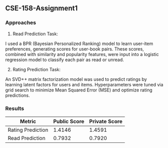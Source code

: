 ## CSE-158-Assignment1

### Approaches
1. Read Prediction Task:

I used a BPR (Bayesian Personalized Ranking) model to learn user-item preferences, generating scores for user-book pairs. These scores, combined with similarity and popularity features, were input into a logistic regression model to classify each pair as read or unread.

2. Rating Prediction Task:

An SVD++ matrix factorization model was used to predict ratings by learning latent factors for users and items. Hyperparameters were tuned via grid search to minimize Mean Squared Error (MSE) and optimize rating predictions.

### Results
| Metric                  | Public Score | Private Score |
|-------------------------|--------------|---------------|
| Rating Prediction       | 1.4146       | 1.4591        |
| Read Prediction         | 0.7932       | 0.7920        |

